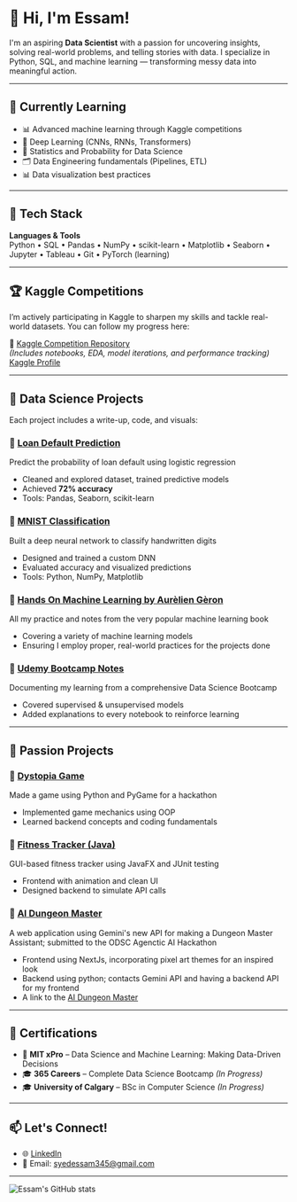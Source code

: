 # 👋 Hi, I'm Essam!

I'm an aspiring **Data Scientist** with a passion for uncovering insights, solving real-world problems, and telling stories with data. I specialize in Python, SQL, and machine learning — transforming messy data into meaningful action.

---

## 🧠 Currently Learning

- 📊 Advanced machine learning through Kaggle competitions  
- 🤖 Deep Learning (CNNs, RNNs, Transformers)  
- 🧮 Statistics and Probability for Data Science  
- 🗂️ Data Engineering fundamentals (Pipelines, ETL)  
- 📊 Data visualization best practices

---

## 🧰 Tech Stack

**Languages & Tools**  
Python • SQL • Pandas • NumPy • scikit-learn • Matplotlib • Seaborn • Jupyter • Tableau • Git • PyTorch (learning)

---

## 🏆 Kaggle Competitions

I’m actively participating in Kaggle to sharpen my skills and tackle real-world datasets. You can follow my progress here:

🔗 [Kaggle Competition Repository](https://github.com/Essam-Khawaja/Kaggle-Competitions)  
*(Includes notebooks, EDA, model iterations, and performance tracking)*
[Kaggle Profile](https://www.kaggle.com/essamkhawaja)

---

## 📂 Data Science Projects

Each project includes a write-up, code, and visuals:

### 🔹 [Loan Default Prediction](https://hub.labs.coursera.org:443/connect/sharedyldlbirb?forceRefresh=false&path=%2Fnotebooks%2FLoanDefaultPrediction.ipynb&isLabVersioning=file-prep)
Predict the probability of loan default using logistic regression  
- Cleaned and explored dataset, trained predictive models  
- Achieved **72% accuracy**  
- Tools: Pandas, Seaborn, scikit-learn

### 🔹 [MNIST Classification](https://github.com/Essam-Khawaja/MNIST_Classification)
Built a deep neural network to classify handwritten digits  
- Designed and trained a custom DNN  
- Evaluated accuracy and visualized predictions  
- Tools: Python, NumPy, Matplotlib

### 🔹 [Hands On Machine Learning by Aurèlien Gèron](https://github.com/Essam-Khawaja/HandsonML2-Practice)
All my practice and notes from the very popular machine learning book
- Covering a variety of machine learning models
- Ensuring I employ proper, real-world practices for the projects done

### 🔹 [Udemy Bootcamp Notes](https://github.com/Essam-Khawaja/Data-Science-Udemy)
Documenting my learning from a comprehensive Data Science Bootcamp  
- Covered supervised & unsupervised models  
- Added explanations to every notebook to reinforce learning

---

## 🎨 Passion Projects

### 🔹 [Dystopia Game](https://github.com/Essam-Khawaja/dystopia)
Made a game using Python and PyGame for a hackathon  
- Implemented game mechanics using OOP  
- Learned backend concepts and coding fundamentals

### 🔹 [Fitness Tracker (Java)](https://github.com/Essam-Khawaja/Fitness-Tracker-Java)
GUI-based fitness tracker using JavaFX and JUnit testing  
- Frontend with animation and clean UI  
- Designed backend to simulate API calls

### 🔹 [AI Dungeon Master](https://github.com/Essam-Khawaja/Masse)
A web application using Gemini's new API for making a Dungeon Master Assistant; submitted to the ODSC Agenctic AI Hackathon
- Frontend using NextJs, incorporating pixel art themes for an inspired look
- Backend using python; contacts Gemini API and having a backend API for my frontend
- A link to the [AI Dungeon Master](https://ai-dm-fkr0.onrender.com/)

---

## 📜 Certifications

- 🧠 **MIT xPro** – Data Science and Machine Learning: Making Data-Driven Decisions  
- 🎓 **365 Careers** – Complete Data Science Bootcamp *(In Progress)*  
- 🎓 **University of Calgary** – BSc in Computer Science *(In Progress)*

---

## 📫 Let's Connect!

- 🌐 [LinkedIn](https://www.linkedin.com/in/syed-essam)  
- 📧 Email: syedessam345@gmail.com  

---

![Essam's GitHub stats](https://github-readme-stats.vercel.app/api?username=Essam-Khawaja&show_icons=true&theme=dark)


<!--
**Essam-Khawaja/Essam-Khawaja** is a ✨ _special_ ✨ repository because its `README.md` (this file) appears on your GitHub profile.

Here are some ideas to get you started:

- 🔭 I’m currently working on ...
- 🌱 I’m currently learning ...
- 👯 I’m looking to collaborate on ...
- 🤔 I’m looking for help with ...
- 💬 Ask me about ...
- 📫 How to reach me: ...
- 😄 Pronouns: ...
- ⚡ Fun fact: ...
-->
